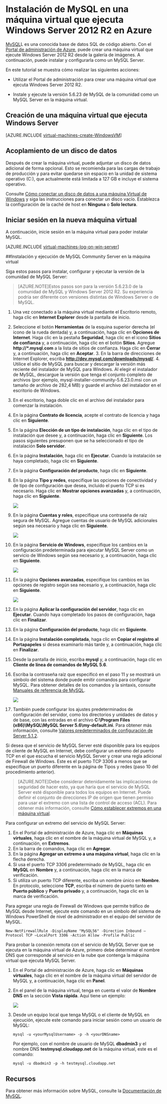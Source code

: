 <properties 
	pageTitle="Creación de una máquina virtual que ejecuta MySQL en Azure" 
	description="Cree una máquina virtual de Azure que ejecute Windows Server 2012 R2 y, a continuación, instale y configure la base de datos MySQL en ella." 
	services="virtual-machines" 
	documentationCenter="" 
	authors="KBDAzure" 
	manager="timlt" 
	editor="tysonn"/>

<tags 
	ms.service="virtual-machines" 
	ms.workload="infrastructure-services" 
	ms.tgt_pltfrm="vm-windows" 
	ms.devlang="na" 
	ms.topic="article" 
	ms.date="02/20/2015" 
	ms.author="kathydav"/>


# Instalación de MySQL en una máquina virtual que ejecuta Windows Server 2012 R2 en Azure


[MySQL](http://www.mysql.com)L es una conocida base de datos SQL de código abierto. Con el [Portal de administración de Azure](http://manage.windowsazure.com), puede crear una máquina virtual que ejecute Windows Server 2012 R2 desde la galería de imágenes. A continuación, puede instalar y configurarla como un MySQL Server.


En este tutorial se muestra cómo realizar las siguientes acciones:

- Utilizar el Portal de administración para crear una máquina virtual que ejecuta Windows Server 2012 R2.

- Instale y ejecute la versión 5.6.23 de MySQL de la comunidad como un MySQL Server en la máquina virtual.


## Creación de una máquina virtual que ejecuta Windows Server

[AZURE.INCLUDE [virtual-machines-create-WindowsVM](../../includes/virtual-machines-create-WindowsVM.md)]

## Acoplamiento de un disco de datos

Después de crear la máquina virtual, puede adjuntar un disco de datos adicional de forma opcional. Esto se recomienda para las cargas de trabajo de producción y para evitar quedarse sin espacio en la unidad de sistema operativo (C:), que actualmente está limitada a 127 GB e incluye el sistema operativo.

Consulte [Cómo conectar un disco de datos a una máquina Virtual de Windows](storage-windows-attach-disk.md) y siga las instrucciones para conectar un disco vacío. Establezca la configuración de la caché de host en **Ninguna** o **Solo lectura**.

## Iniciar sesión en la nueva máquina virtual

A continuación, inicie sesión en la máquina virtual para poder instalar MySQL.

[AZURE.INCLUDE [virtual-machines-log-on-win-server](../../includes/virtual-machines-log-on-win-server.md)]
 
##Instalación y ejecución de MySQL Community Server en la máquina virtual

Siga estos pasos para instalar, configurar y ejecutar la versión de la comunidad de MySQL Server:

> [AZURE.NOTE]Estos pasos son para la versión 5.6.23.0 de la comunidad de MySQL y Windows Server 2012 R2. Su experiencia podría ser diferente con versiones distintas de Windows Server o de MySQL.

1.	Una vez conectado a la máquina virtual mediante el Escritorio remoto, haga clic en **Internet Explorer** desde la pantalla de inicio.
2.	Seleccione el botón **Herramientas** de la esquina superior derecha (el icono de la rueda dentada) y, a continuación, haga clic en **Opciones de Internet**. Haga clic en la pestaña **Seguridad**, haga clic en el icono **Sitios de confianza** y, a continuación, haga clic en el botón **Sitios**. Agregue **http://*.mysql.com** a la lista de sitios de confianza. Haga clic en **Cerrar** y, a continuación, haga clic en **Aceptar**. 3.	En la barra de direcciones de Internet Explorer, escriba **http://dev.mysql.com/downloads/mysql/**. 4.	Utilice el sitio de MySQL para buscar y descargar la versión más reciente del instalador de MySQL para Windows. Al elegir el instalador de MySQL, descargue la versión que tenga el conjunto completo de archivos (por ejemplo, mysql-installer-community-5.6.23.0.msi con un tamaño de archivo de 282,4 MB) y guarde el archivo del instalador en el escritorio de Windows.
5.	En el escritorio, haga doble clic en el archivo del instalador para comenzar la instalación.
6.	En la página **Contrato de licencia**, acepte el contrato de licencia y haga clic en **Siguiente**.
7.	En la página **Elección de un tipo de instalación**, haga clic en el tipo de instalación que desee y, a continuación, haga clic en **Siguiente**. Los pasos siguientes presuponen que se ha seleccionado el tipo de instalación **Solo servidor**.
8.	En la página **Instalación**, haga clic en **Ejecutar**. Cuando la instalación se haya completado, haga clic en **Siguiente**.
9.	En la página **Configuración del producto**, haga clic en **Siguiente**.
10.	En la página **Tipo y redes**, especifique las opciones de conectividad y de tipo de configuración que desea, incluido el puerto TCP si es necesario. Haga clic en **Mostrar opciones avanzadas** y, a continuación, haga clic en **Siguiente**.

	![](./media/virtual-machines-mysql-windows-server-2008r2/MySQL_TypeNetworking.png)
 
11.	En la página **Cuentas y roles**, especifique una contraseña de raíz segura de MySQL. Agregue cuentas de usuario de MySQL adicionales según sea necesario y haga clic en **Siguiente**.

	![](./media/virtual-machines-mysql-windows-server-2008r2/MySQL_AccountsRoles_Filled.png)
 
12.	En la página **Servicio de Windows**, especifique los cambios en la configuración predeterminada para ejecutar MySQL Server como un servicio de Windows según sea necesario y, a continuación, haga clic en **Siguiente**.

	![](./media/virtual-machines-mysql-windows-server-2008r2/MySQL_WindowsService.png)
 
13.	En la página **Opciones avanzadas**, especifique los cambios en las opciones de registro según sea necesario y, a continuación, haga clic en **Siguiente**.

	![](./media/virtual-machines-mysql-windows-server-2008r2/MySQL_AdvOptions.png)
 
14.	En la página **Aplicar la configuración del servidor**, haga clic en **Ejecutar**. Cuando haya completado los pasos de configuración, haga clic en **Finalizar**.
15.	En la página **Configuración del producto**, haga clic en **Siguiente**.
16.	En la página **Instalación completada**, haga clic en **Copiar el registro al Portapapeles** si desea examinarlo más tarde y, a continuación, haga clic en **Finalizar**.
17.	Desde la pantalla de inicio, escriba **mysql** y, a continuación, haga clic en **Cliente de línea de comandos de MySQL 5.6**.
18.	Escriba la contraseña raíz que especificó en el paso 11 y se mostrará un símbolo del sistema donde puede emitir comandos para configurar MySQL. Para obtener detalles de los comandos y la sintaxis, consulte [Manuales de referencia de MySQL](http://dev.mysql.com/doc/refman/5.6/en/server-configuration-defaults.html).

	![](./media/virtual-machines-mysql-windows-server-2008r2/MySQL_CommandPrompt.png)
 
19.	También puede configurar los ajustes predeterminados de configuración del servidor, como los directorios y unidades de datos y de base, con las entradas en el archivo **C:\Program Files (x86)\MySQL\MySQL Server 5.6\my-default.ini**. Para obtener más información, consulte [Valores predeterminados de configuración de Server 5.1.2](http://dev.mysql.com/doc/refman/5.6/en/server-configuration-defaults.html).


Si desea que el servicio de MySQL Server esté disponible para los equipos de cliente de MySQL en Internet, debe configurar un extremo del puerto TCP en el que escucha el servicio MySQL Server y crear una regla adicional de Firewall de Windows. Este es el puerto TCP 3306 a menos que se especifique un puerto diferente en la página de Tipos y redes (paso 10 del procedimiento anterior).


> [AZURE.NOTE]Debe considerar detenidamente las implicaciones de seguridad de hacer esto, ya que haría que el servicio de MySQL Server esté disponible para todos los equipos en Internet. Puede definir el conjunto de direcciones IP de origen que tienen permiso para usar el extremo con una lista de control de acceso (ACL). Para obtener más información, consulte [Cómo establecer extremos en una máquina virtual](virtual-machines-set-up-endpoints.md).


Para configurar un extremo del servicio de MySQL Server:

1.	En el Portal de administración de Azure, haga clic en **Máquinas virtuales**, haga clic en el nombre de la máquina virtual de MySQL y, a continuación, en **Extremos**.
2.	En la barra de comandos, haga clic en **Agregar**.
3.	En la página **Agregar un extremo a una máquina virtual**, haga clic en la flecha derecha.
4.	Si usa el puerto TCP 3306 predeterminado de MySQL, haga clic en **MySQL** en **Nombre** y, a continuación, haga clic en la marca de verificación.
5.	Si utiliza un puerto TCP diferente, escriba un nombre único en **Nombre**. En protocolo, seleccione **TCP**, escriba el número de puerto tanto en **Puerto público** y **Puerto privado** y, a continuación, haga clic en la marca de verificación.

Para agregar una regla de Firewall de Windows que permite tráfico de MySQL desde Internet, ejecute este comando en un símbolo del sistema de Windows PowerShell de nivel de administrador en el equipo del servidor de MySQL.

	New-NetFirewallRule -DisplayName "MySQL56" -Direction Inbound –Protocol TCP –LocalPort 3306 -Action Allow -Profile Public

Para probar la conexión remota con el servicio de MySQL Server que se ejecuta en la máquina virtual de Azure, primero debe determinar el nombre DNS que corresponde al servicio en la nube que contenga la máquina virtual que ejecuta MySQL Server.

1.	En el Portal de administración de Azure, haga clic en **Máquinas virtuales**, haga clic en el nombre de la máquina virtual del servidor de MySQL y, a continuación, haga clic en **Panel**.
2.	En el panel de la máquina virtual, tenga en cuenta el valor de **Nombre DNS** en la sección **Vista rápida**. Aquí tiene un ejemplo: 

	![](./media/virtual-machines-mysql-windows-server-2008r2/MySQL_DNSName.png)
 
3.	Desde un equipo local que tenga MySQL o el cliente de MySQL en ejecución, ejecute este comando para iniciar sesión como un usuario de MySQL:

		mysql -u <yourMysqlUsername> -p -h <yourDNSname>
	
	Por ejemplo, con el nombre de usuario de MySQL **dbadmin3** y el nombre DNS **testmysql.cloudapp.net** de la máquina virtual, este es el comando:

		mysql -u dbadmin3 -p -h testmysql.cloudapp.net


## Recursos

Para obtener más información sobre MySQL, consulte la [Documentación de MySQL](http://dev.mysql.com/doc/).


 

<!---HONumber=58_postMigration-->